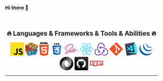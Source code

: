 ### Hi there 👋

<br>
<h2 align="center">🔥 Languages & Frameworks & Tools & Abilities 🔥</h2>
<p align="center">
  <code><img title="Javascript" height="45" src="javascript.svg"></code>
  <code><img title="Problem Solving" height="45" src="problemSolving.png"></code>
  <code><img title="HTML5" height="45" src="html5.svg"></code>
  <code><img title="CSS" height="45" src="css.svg"></code>
  <code><img title="SASS" height="45" src="sass.svg"></code>
  <code><img title="React" height="45" src="react-original.svg"></code>
  <code><img title="Redux" height="45" src="redux.svg"></code>
  <code><img title="Git" height="45" src="git-original.svg"></code>
  <code><img title="Visual Studio Code" height="45" src="vscode.png"></code>
  <code><img title="JQuery" height="45" src="jquery-original.svg"></code>
  <code><img title="JSON" height="45" src="json.svg"></code>
  <code><img title="GitHub" height="45" src="github.svg"></code>
  <code><img title="npm" height="45" src="npm.svg"></code>
</p>
<hr>



